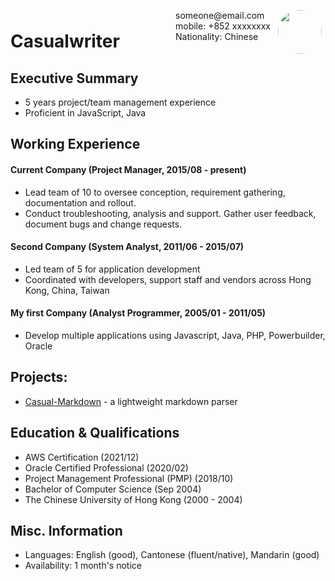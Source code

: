 <img style="float:right;border-radius:50%;width:70px;padding:6px" src="avatar-man.jpg" />

<span style="float:right;padding:6px"> 
  someone@email.com <br> mobile: +852 xxxxxxxx <br> Nationality: Chinese
</span>

# Casualwriter

## Executive Summary

- 5 years project/team management experience
- Proficient in JavaScript, Java

## Working Experience

#### Current Company (Project Manager, 2015/08 - present)

- Lead team of 10 to oversee conception, requirement gathering, documentation and rollout.
- Conduct troubleshooting, analysis and support. Gather user feedback, document bugs and change requests.

#### Second Company (System Analyst, 2011/06 - 2015/07)

- Led team of 5 for application development
- Coordinated with developers, support staff and vendors across Hong Kong, China, Taiwan

#### My first Company (Analyst Programmer, 2005/01 - 2011/05)

- Develop multiple applications using Javascript, Java, PHP, Powerbuilder, Oracle

## Projects:

- [Casual-Markdown](https://github.com/casualwriter/powerpage) - a lightweight markdown parser

## Education & Qualifications

- AWS Certification (2021/12)
- Oracle Certified Professional (2020/02)
- Project Management Professional (PMP) (2018/10)
- Bachelor of Computer Science (Sep 2004)
- The Chinese University of Hong Kong (2000 - 2004)

## Misc. Information

- Languages: English (good), Cantonese (fluent/native), Mandarin (good)
- Availability: 1 month's notice
